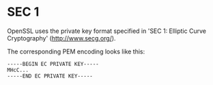 # SEC 1

OpenSSL uses the private key format specified in 'SEC 1: Elliptic Curve Cryptography' (http://www.secg.org/). 

The corresponding PEM encoding looks like this:

```
-----BEGIN EC PRIVATE KEY-----
MHcC...
-----END EC PRIVATE KEY-----
```
